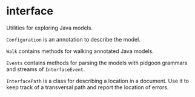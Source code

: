 # interface

Utilities for exploring Java models.

`Configuration` is an annotation to describe the model.

`Walk` contains methods for walking annotated Java models.

`Events` contains methods for parsing the models with pidgoon grammars and streams of `InterfaceEvent`.

`InterfacePath` is a class for describing a location in a document.  Use it to keep track of a transversal path and report the location of errors.